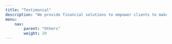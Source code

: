 ```yaml
---
title: "Testimonial"
description: "We provide financial solutions to empower clients to make informed decisions and achieve financial goals."
menu:
    nav:
        parent: "Others"
        weight: 20
---
```

